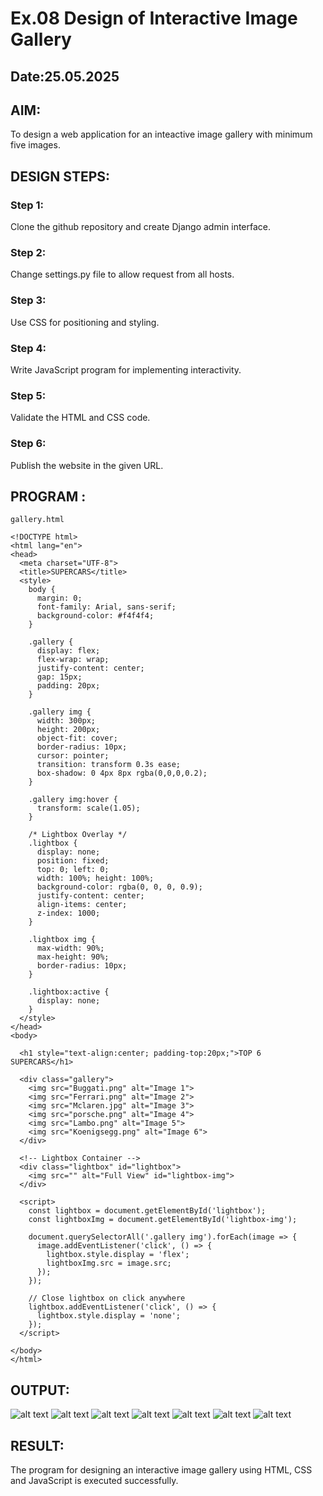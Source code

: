 # Ex.08 Design of Interactive Image Gallery
## Date:25.05.2025

## AIM:
To design a web application for an inteactive image gallery with minimum five images.

## DESIGN STEPS:

### Step 1:
Clone the github repository and create Django admin interface.

### Step 2:
Change settings.py file to allow request from all hosts.

### Step 3:
Use CSS for positioning and styling.

### Step 4:
Write JavaScript program for implementing interactivity.

### Step 5:
Validate the HTML and CSS code.

### Step 6:
Publish the website in the given URL.

## PROGRAM :
```
gallery.html

<!DOCTYPE html>
<html lang="en">
<head>
  <meta charset="UTF-8">
  <title>SUPERCARS</title>
  <style>
    body {
      margin: 0;
      font-family: Arial, sans-serif;
      background-color: #f4f4f4;
    }

    .gallery {
      display: flex;
      flex-wrap: wrap;
      justify-content: center;
      gap: 15px;
      padding: 20px;
    }

    .gallery img {
      width: 300px;
      height: 200px;
      object-fit: cover;
      border-radius: 10px;
      cursor: pointer;
      transition: transform 0.3s ease;
      box-shadow: 0 4px 8px rgba(0,0,0,0.2);
    }

    .gallery img:hover {
      transform: scale(1.05);
    }

    /* Lightbox Overlay */
    .lightbox {
      display: none;
      position: fixed;
      top: 0; left: 0;
      width: 100%; height: 100%;
      background-color: rgba(0, 0, 0, 0.9);
      justify-content: center;
      align-items: center;
      z-index: 1000;
    }

    .lightbox img {
      max-width: 90%;
      max-height: 90%;
      border-radius: 10px;
    }

    .lightbox:active {
      display: none;
    }
  </style>
</head>
<body>

  <h1 style="text-align:center; padding-top:20px;">TOP 6 SUPERCARS</h1>

  <div class="gallery">
    <img src="Buggati.png" alt="Image 1">
    <img src="Ferrari.png" alt="Image 2">
    <img src="Mclaren.jpg" alt="Image 3">
    <img src="porsche.png" alt="Image 4">
    <img src="Lambo.png" alt="Image 5">
    <img src="Koenigsegg.png" alt="Image 6">
  </div>

  <!-- Lightbox Container -->
  <div class="lightbox" id="lightbox">
    <img src="" alt="Full View" id="lightbox-img">
  </div>

  <script>
    const lightbox = document.getElementById('lightbox');
    const lightboxImg = document.getElementById('lightbox-img');

    document.querySelectorAll('.gallery img').forEach(image => {
      image.addEventListener('click', () => {
        lightbox.style.display = 'flex';
        lightboxImg.src = image.src;
      });
    });

    // Close lightbox on click anywhere
    lightbox.addEventListener('click', () => {
      lightbox.style.display = 'none';
    });
  </script>

</body>
</html>

```
## OUTPUT:
![alt text](<All 1.png>)
![alt text](1.png)
![alt text](2.png)
![alt text](3.png)
![alt text](4.png)
![alt text](5.png)
![alt text](6.png)

## RESULT:
The program for designing an interactive image gallery using HTML, CSS and JavaScript is executed successfully.
